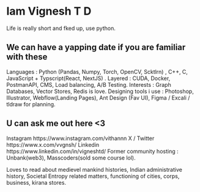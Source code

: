 <h1> Iam Vignesh T D </h1>
Life is really short and fked up, use python. 
<h2> We can have a yapping date if you are familiar with  these </h2>
Languages : Python (Pandas, Numpy, Torch, OpenCV, Scktlrn) , C++, C, JavaScript + Typscript(React, NextJS) .
Layered : CUDA, Docker, PostmanAPI, CMS, Load balancing, A/B Testing.
Interests : Graph Databases, Vector Stores, Redis is love.
Designing tools i use : Photoshop, Illustrator, Webflow(Landing Pages), Ant Design (Fav UI), Figma / Excali / tldraw for planning. 
 

<h2> U can  ask me out here <3 </h2>
Instagram https://www.instagram.com/vithannn 
X / Twitter https://www.x.com/vvgnsh/
Linkedin https://www.linkedin.com/in/vigneshtd/
Former community hosting : Unbank(web3), Masscoders(sold some course lol).

Loves to read about medievel mankind histories, Indian administrative history, Societal Entropy related matters, functioning of cities, corps, business, kirana stores.

